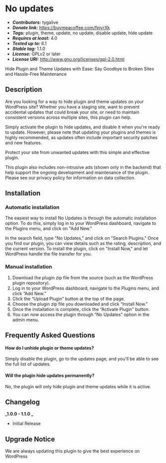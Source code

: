# No updates

- **_Contributors:_** tygalive
- **_Donate link:_** https://buymeacoffee.com/fpjyrXk
- **_Tags:_** plugin, theme, update, no update, disable update, hide update
- **_Requires at least:_** 4.0
- **_Tested up to:_** 6.1
- **_Stable tag:_** 1.1.0
- **_License:_** GPLv2 or later
- **_License URI:_** http://www.gnu.org/licenses/gpl-2.0.html

Hide Plugin and Theme Updates with Ease: Say Goodbye to Broken Sites and Hassle-Free Maintenance

## Description

Are you looking for a way to hide plugin and theme updates on your WordPress site? Whether you have a staging site, want to prevent accidental updates that could break your site, or need to maintain consistent versions across multiple sites, this plugin can help.

Simply activate the plugin to hide updates, and disable it when you're ready to update. However, please note that updating your plugins and themes is highly recommended, as updates often include important security patches and new features.

Protect your site from unwanted updates with this simple and effective plugin.

This plugin also includes non-intrusive ads (shown only in the backend) that help support the ongoing development and maintenance of the plugin. Please see our privacy policy for information on data collection.

## Installation

### Automatic installation

The easiest way to install No Updates is through the automatic installation option. To do this, simply log in to your WordPress dashboard, navigate to the Plugins menu, and click on "Add New."

In the search field, type "No Updates," and click on "Search Plugins." Once you find our plugin, you can view details such as the rating, description, and the current version. To install the plugin, click on "Install Now," and let WordPress handle the file transfer for you.

### Manual installation

1. Download the plugin zip file from the source (such as the WordPress plugin repository).
2. Log in to your WordPress dashboard, navigate to the Plugins menu, and click “Add New.”
3. Click the “Upload Plugin” button at the top of the page.
4. Choose the plugin zip file you downloaded and click “Install Now.”
5. Once the installation is complete, click the “Activate Plugin” button.
6. You can now access the plugin through “No Updates” option in the admin menu.

## Frequently Asked Questions

#### How do I unhide plugin or theme updates?

Simply disable the plugin, go to the updates page, and you'll be able to see the full list of updates.

#### Will the plugin hide updates permanently?

No, the plugin will only hide plugin and theme updates while it is active.

## Changelog

**_1.0.0 - 1.1.0 _**

- Initial Release

## Upgrade Notice

We are always updating this plugin to give the best experience on WordPress
